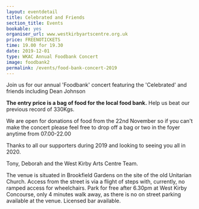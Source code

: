 ```yaml
---
layout: eventdetail
title: Celebrated and Friends
section_title: Events
bookable: yes
organiser_url: www.westkirbyartscentre.org.uk
price: FREENOTICKETS
time: 19.00 for 19.30
date: 2019-12-01
type: WKAC Annual Foodbank Concert
image: foodbank2
permalink: /events/food-bank-concert-2019
---
```


Join us for our annual 'Foodbank' concert featuring the 'Celebrated' and friends including Dean Johnson

__The entry price is a bag of food for the local food bank.__ Help us beat our previous record of 330Kgs.

We are open for donations of food from the 22nd November so if you can't make the concert please feel free to drop off a bag or two in the foyer anytime from 07.00-22.00

Thanks to all our supporters during 2019 and looking to seeing you all in 2020.

Tony, Deborah and the West Kirby Arts Centre Team.

The venue is situated in Brookfield Gardens on the site of the old Unitarian Church. Access from the street is via a flight of steps with, currently, no ramped access for wheelchairs. Park for free after 6.30pm at West Kirby Concourse, only 4 minutes walk away, as there is no on street parking available at the venue. Licensed bar available.
